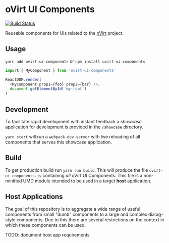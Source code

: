 # oVirt UI Components
[![Build Status](https://travis-ci.org/matobet/ovirt-ui-components.svg?branch=master)](https://travis-ci.org/matobet/ovirt-ui-components)

Reusable components for UIs related to the [oVirt](http://ovirt.org) project.

## Usage

`yarn add ovirt-ui-components` or `npm install ovirt-ui-components`

```javascript
import { MyComponent } from 'ovirt-ui-components'

ReactDOM.render(
  <MyComponent prop1={foo} prop2={bar} />,
  document.getElementById('my-root')
)
```

## Development

To facilitate rapid development with instant feedback a *showcase* application for development
is provided in the `/showcase` directory.

`yarn start` will run a `webpack-dev-server` with live reloading of
all components that serves this showcase application.

## Build

To get production build run `yarn run build`. This will produce the file `ovirt-ui-components.js` containing *all*
oVirt UI Components. This file is a non-minified UMD module intended to be used in a target **host** application.

## Host Applications

The goal of this repository is to aggregate a wide range of useful components from small "dumb" components
to a large and complex dialog-style components. Due to this there are several restrictions on the context
in which these components can be used.

TODO: document host app requirements
